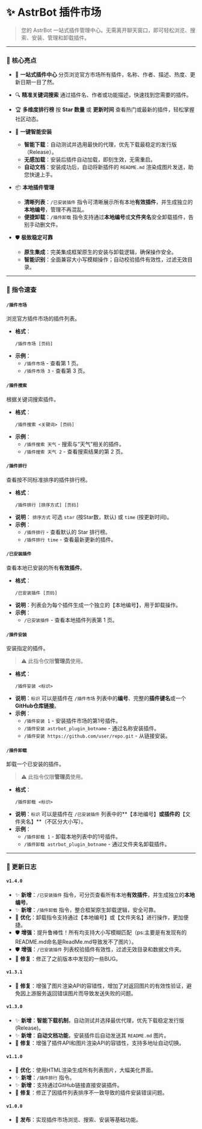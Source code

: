# ✨ AstrBot 插件市场

> 您的 AstrBot 一站式插件管理中心。无需离开聊天窗口，即可轻松浏览、搜索、安装、管理和卸载插件。

---

### 🌟 核心亮点

*   🏪 **一站式插件中心**
    分页浏览官方市场所有插件，名称、作者、描述、热度、更新日期一目了然。

*   🔍 **精准关键词搜索**
    通过插件名、作者或功能描述，快速找到您需要的插件。

*   🏆 **多维度排行榜**
    按 **Star 数量** 或 **更新时间** 查看热门或最新的插件，轻松掌握社区动态。

*   🚀 **一键智能安装**
    *   **智能下载**：自动测试并选用最快的代理，优先下载最稳定的发行版（Release）。
    *   **无感加载**：安装后插件自动加载，即刻生效，无需重启。
    *   **自动文档**：安装成功后，自动将新插件的 `README.md` 渲染成图片发送，助您快速上手。

*   📦 **本地插件管理**
    *   **清晰列表**：`/已安装插件` 指令可清晰展示所有本地**有效插件**，并生成独立的**本地编号**，管理不再混乱。
    *   **便捷卸载**：`/插件卸载` 指令支持通过**本地编号**或**文件夹名**安全卸载插件，告别手动删文件。

*   🛡️ **极致稳定可靠**
    *   **原生集成**：完美集成框架原生的安装与卸载逻辑，确保操作安全。
    *   **智能识别**：全面兼容大小写模糊操作；自动校验插件有效性，过滤无效目录。

---

### 📖 指令速查

#### `/插件市场`
浏览官方插件市场的插件列表。

*   **格式**：
    ```
    /插件市场 [页码]
    ```
*   **示例**：
    *   `/插件市场` - 查看第 1 页。
    *   `/插件市场 3` - 查看第 3 页。

#### `/插件搜索`
根据关键词搜索插件。

*   **格式**：
    ```
    /插件搜索 <关键词> [页码]
    ```
*   **示例**：
    *   `/插件搜索 天气` - 搜索与“天气”相关的插件。
    *   `/插件搜索 天气 2` - 查看搜索结果的第 2 页。

#### `/插件排行`
查看按不同标准排序的插件排行榜。

*   **格式**：
    ```
    /插件排行 [排序方式] [页码]
    ```
*   **说明**： `排序方式` 可选 `star` (按Star数，默认) 或 `time` (按更新时间)。
*   **示例**：
    *   `/插件排行` - 查看默认的 Star 排行榜。
    *   `/插件排行 time` - 查看最新更新的插件。

#### `/已安装插件`
查看本地已安装的所有**有效插件**。

*   **格式**：
    ```
    /已安装插件 [页码]
    ```
*   **说明**：列表会为每个插件生成一个独立的【本地编号】，用于卸载操作。
*   **示例**：
    *   `/已安装插件` - 查看本地插件列表第 1 页。

#### `/插件安装`
安装指定的插件。
> ⚠️ 此指令仅限**管理员**使用。

*   **格式**：
    ```
    /插件安装 <标识>
    ```
*   **说明**：`标识` 可以是插件在 `/插件市场` 列表中的**编号**、完整的**插件键名**或一个**GitHub仓库链接**。
*   **示例**：
    *   `/插件安装 1` - 安装插件市场的第1号插件。
    *   `/插件安装 astrbot_plugin_botname` - 通过名称安装插件。
    *   `/插件安装 https://github.com/user/repo.git` - 从链接安装。

#### `/插件卸载`
卸载一个已安装的插件。
> ⚠️ 此指令仅限**管理员**使用。

*   **格式**：
    ```
    /插件卸载 <标识>
    ```
*   **说明**：`标识` 可以是插件在 `/已安装插件` 列表中的**【本地编号】**或插件的**【文件夹名】**（不区分大小写）。
*   **示例**：
    *   `/插件卸载 1` - 卸载本地列表中的1号插件。
    *   `/插件卸载 astrbot_plugin_botname` - 通过文件夹名卸载插件。

---

### 📝 更新日志

#### `v1.4.0`
*   ✨ **新增**：`/已安装插件` 指令，可分页查看所有本地**有效插件**，并生成独立的**本地编号**。
*   ✨ **新增**：`/插件卸载` 指令，整合框架原生卸载逻辑，安全可靠。
*   🚀 **优化**：卸载指令支持通过【本地编号】或【文件夹名】进行操作，更加便捷。
*   🛡️ **增强**：提升鲁棒性！所有均支持大小写模糊匹配（ps:主要是有发现有的README.md命名是ReadMe.md导致发不了图片）。
*   🛡️ **增强**：`/已安装插件` 列表校验插件有效性，过滤无效目录和数据文件夹。
*   🔧 **修复**：修正了之前版本中发现的一些BUG。

#### `v1.3.1`
*   🔧 **修复**：增强了图片渲染API的容错性，增加了对返回图片的有效性验证，避免因上游服务返回错误图片而导致发送失败的问题。

#### `v1.3.0`
*   ✨ **新增**：**智能下载机制**，自动测试并选择最优代理，优先下载稳定发行版(Release)。
*   ✨ **新增**：**自动文档功能**，安装插件后自动发送其 `README.md` 图片。
*   🔧 **修复**：增强了插件API和图片渲染API的容错性，支持多地址自动切换。

#### `v1.1.0`
*   💄 **优化**：使用HTML渲染生成所有列表图片，大幅美化界面。
*   ✨ **新增**：`/插件排行` 指令。
*   ✨ **新增**：支持通过GitHub链接直接安装插件。
*   🔧 **修复**：修正了因插件列表排序不一致导致的插件安装错误问题。

#### `v1.0.0`
*   🚀 **发布**：实现插件市场浏览、搜索、安装等基础功能。
